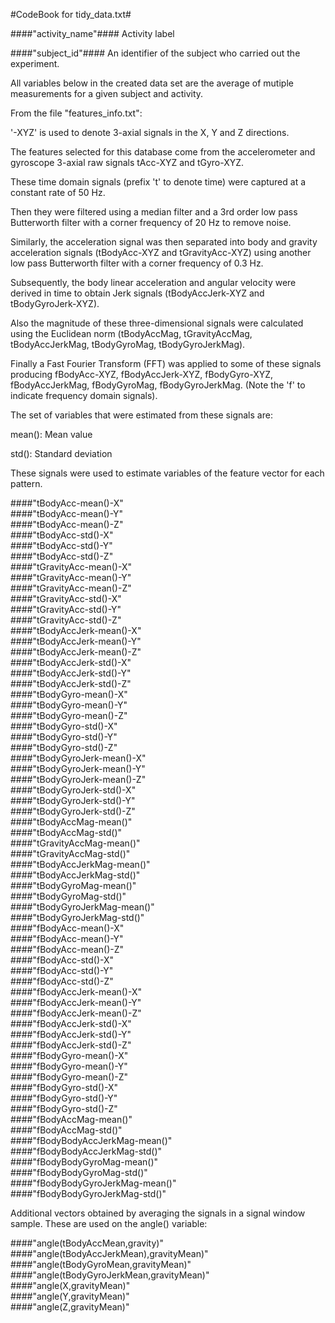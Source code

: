 #CodeBook for tidy_data.txt#

####"activity_name"####
        Activity label

####"subject_id"####
        An identifier of the subject who carried out the experiment.

All variables below in the created data set are the average of mutiple measurements for a given subject and activity. 

From the file "features_info.txt":

'-XYZ' is used to denote 3-axial signals in the X, Y and Z directions.

The features selected for this database come from the accelerometer and gyroscope 3-axial raw signals tAcc-XYZ and tGyro-XYZ.

These time domain signals (prefix 't' to denote time) were captured at a constant rate of 50 Hz. 

Then they were filtered using a median filter and a 3rd order low pass Butterworth filter with a corner frequency of 20 Hz to remove noise. 

Similarly, the acceleration signal was then separated into body and gravity acceleration signals (tBodyAcc-XYZ and tGravityAcc-XYZ) using another low pass Butterworth filter with a corner frequency of 0.3 Hz. 

Subsequently, the body linear acceleration and angular velocity were derived in time to obtain Jerk signals (tBodyAccJerk-XYZ and tBodyGyroJerk-XYZ).

Also the magnitude of these three-dimensional signals were calculated using the Euclidean norm (tBodyAccMag, tGravityAccMag, tBodyAccJerkMag, tBodyGyroMag, tBodyGyroJerkMag). 

Finally a Fast Fourier Transform (FFT) was applied to some of these signals producing fBodyAcc-XYZ, fBodyAccJerk-XYZ, fBodyGyro-XYZ, fBodyAccJerkMag, fBodyGyroMag, fBodyGyroJerkMag. (Note the 'f' to indicate frequency domain signals). 

The set of variables that were estimated from these signals are: 

mean(): Mean value

std(): Standard deviation

These signals were used to estimate variables of the feature vector for each pattern.

####"tBodyAcc-mean()-X"                    
####"tBodyAcc-mean()-Y"                   
####"tBodyAcc-mean()-Z"                    
####"tBodyAcc-std()-X"                    
####"tBodyAcc-std()-Y"                     
####"tBodyAcc-std()-Z"                    
####"tGravityAcc-mean()-X"                 
####"tGravityAcc-mean()-Y"                
####"tGravityAcc-mean()-Z"                 
####"tGravityAcc-std()-X"                 
####"tGravityAcc-std()-Y"                  
####"tGravityAcc-std()-Z"                 
####"tBodyAccJerk-mean()-X"                
####"tBodyAccJerk-mean()-Y"               
####"tBodyAccJerk-mean()-Z"                
####"tBodyAccJerk-std()-X"                
####"tBodyAccJerk-std()-Y"                 
####"tBodyAccJerk-std()-Z"                
####"tBodyGyro-mean()-X"                   
####"tBodyGyro-mean()-Y"                  
####"tBodyGyro-mean()-Z"                   
####"tBodyGyro-std()-X"                   
####"tBodyGyro-std()-Y"                    
####"tBodyGyro-std()-Z"                   
####"tBodyGyroJerk-mean()-X"               
####"tBodyGyroJerk-mean()-Y"              
####"tBodyGyroJerk-mean()-Z"               
####"tBodyGyroJerk-std()-X"               
####"tBodyGyroJerk-std()-Y"                
####"tBodyGyroJerk-std()-Z"               
####"tBodyAccMag-mean()"                   
####"tBodyAccMag-std()"                   
####"tGravityAccMag-mean()"                
####"tGravityAccMag-std()"                
####"tBodyAccJerkMag-mean()"               
####"tBodyAccJerkMag-std()"               
####"tBodyGyroMag-mean()"                  
####"tBodyGyroMag-std()"                  
####"tBodyGyroJerkMag-mean()"              
####"tBodyGyroJerkMag-std()"              
####"fBodyAcc-mean()-X"                    
####"fBodyAcc-mean()-Y"                   
####"fBodyAcc-mean()-Z"                    
####"fBodyAcc-std()-X"                    
####"fBodyAcc-std()-Y"                     
####"fBodyAcc-std()-Z"                    
####"fBodyAccJerk-mean()-X"                
####"fBodyAccJerk-mean()-Y"               
####"fBodyAccJerk-mean()-Z"                
####"fBodyAccJerk-std()-X"                
####"fBodyAccJerk-std()-Y"                 
####"fBodyAccJerk-std()-Z"                
####"fBodyGyro-mean()-X"                   
####"fBodyGyro-mean()-Y"                  
####"fBodyGyro-mean()-Z"                   
####"fBodyGyro-std()-X"                   
####"fBodyGyro-std()-Y"                    
####"fBodyGyro-std()-Z"                   
####"fBodyAccMag-mean()"                   
####"fBodyAccMag-std()"                   
####"fBodyBodyAccJerkMag-mean()"           
####"fBodyBodyAccJerkMag-std()"           
####"fBodyBodyGyroMag-mean()"              
####"fBodyBodyGyroMag-std()"              
####"fBodyBodyGyroJerkMag-mean()"          
####"fBodyBodyGyroJerkMag-std()"

Additional vectors obtained by averaging the signals in a signal window sample. These are used on the angle() variable:

####"angle(tBodyAccMean,gravity)"          
####"angle(tBodyAccJerkMean),gravityMean)"
####"angle(tBodyGyroMean,gravityMean)"     
####"angle(tBodyGyroJerkMean,gravityMean)"
####"angle(X,gravityMean)"                 
####"angle(Y,gravityMean)"                
####"angle(Z,gravityMean)"             
